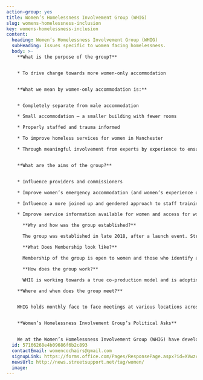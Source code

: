 ```yaml
---
action-group: yes
title: Women’s Homelessness Involvement Group (WHIG)
slug: womens-homelessness-inclusion
key: womens-homelessness-inclusion
content:
  heading: Women’s Homelessness Involvement Group (WHIG)
  subHeading: Issues specific to women facing homelessness.
  body: >-
    **What is the purpose of the group?**


    * To drive change towards more women-only accommodation


    **What we mean by women-only accommodation is:**


    * Completely separate from male accommodation

    * Small accommodation – a smaller building with fewer rooms

    * Properly staffed and trauma informed

    * To improve homeless services for women in Manchester

    * Through meaningful involvement from experts by experience to ensure women’s voices are heard, listened to and acted on by services and decision makers


    **What are the aims of the group?**


    * Influence providers and commissioners

    * Improve women’s emergency accommodation (and women’s experience of this)

    * Influence a more joined up and gendered approach to staff training and workplace practices

    * Improve service information available for women and access for women

      **Why and how was the group established?**

      The group was established in late 2018, after a launch event. Street Support and Manchester Homelessness Partnership (MHP) set-up the group, because they felt that there was a need for something for women. The launch event held last in 2018 brought together about 100 women, this was coordinated by Street Support and co-facilitated by them and Eve Holt. From this the women said that they wanted a women’s homelessness action group and this was taken forward bsy MASH and Riverside for the first few meetings. Since 2020 WHIG has been coordinated by The Pankhurst Trust (Incorporating Manchester Women's Aid).

      **What Does Membership look like?**

      Membership of the group is open to women and those who identify as women, including those with lived experience, volunteers and staff who are committed to involvement and influencing change that improves women's experiences of homeless services and accommodation. There is representation from a range of organisations. There is also a key aim of encouraging representation from the local authority. there are no restrictions on numbers. 

      **How does the group work?**

      WHIG is working towards a true co-production model and is adopting these principles in it's approach through actively encouraging representation from a range of different services and individuals with lived experience coming together to do work, make decisions and listen to each other. Like all MHP Action Groups, this group is working towards a shared purpose and the vision of the MHP to end homelessness. There are a range of different opportunities for individuals to feed into the group via monthly face to face meetings, working groups and the WHIG mailing list. 

    **Where and when does the group meet?**


    WHIG holds monthly face to face meetings at various locations across Manchester on the 4th Wednesday of the month. We want to make the group as accessible as possible so if you are working with women who would like to attend WHIG and can host a meeting, please contact us womencochairs@gmail.com


    **Women’s Homelessness Involvement Group’s Political Asks**


    We at the Women’s Homelessness Involvement Group (WHIG) have developed some [key political asks](https://mhp.org.uk/assets/uploads/political-asks_sketches-whig.pdf). These are based on what women who are experiencing homelessness and stakeholders from frontline services have told us are the gaps in provision and barriers to accessing support. Through a coproduced approach with women, we have developed solutions to address those gaps and identified what is needed to improve homelessness services for women.
  id: 57166268e4b09686f6b2c893
  contactEmail: womencochairs@gmail.com
  signupLink: https://forms.office.com/Pages/ResponsePage.aspx?id=XVwzcf1bkE61VN8N5KjjQjkoCHBJKMVKuWG3gz25EypUM1gxNTZLNUgwS0tGNUhNVkExNUJPRkY5Ni4u
  newsUrl: http://news.streetsupport.net/tag/women/
  image: 
---
```

